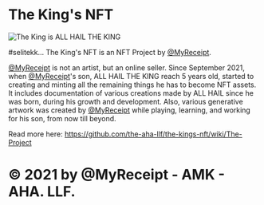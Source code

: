 # The King's NFT

![The King is ALL HAIL THE KING](https://user-images.githubusercontent.com/32818033/137902942-3f1daf84-6085-401d-9694-92562b82c885.jpg)

#selitekk... The King's NFT is an NFT Project by [@MyReceipt](https://linktr.ee/myreceipt).

[@MyReceipt](https://linktr.ee/myreceipt) is not an artist, but an online seller. Since September 2021, when [@MyReceipt](https://linktr.ee/myreceipt)'s son, ALL HAIL THE KING reach 5 years old, started to creating and minting all the remaining things he has to become NFT assets. It includes documentation of various creations made by ALL HAIL since he was born, during his growth and development. Also, various generative artwork was created by [@MyReceipt](https://linktr.ee/myreceipt) while playing, learning, and working for his son, from now till beyond.

Read more here:
https://github.com/the-aha-llf/the-kings-nft/wiki/The-Project

# © 2021 by @MyReceipt - AMK - AHA. LLF.
